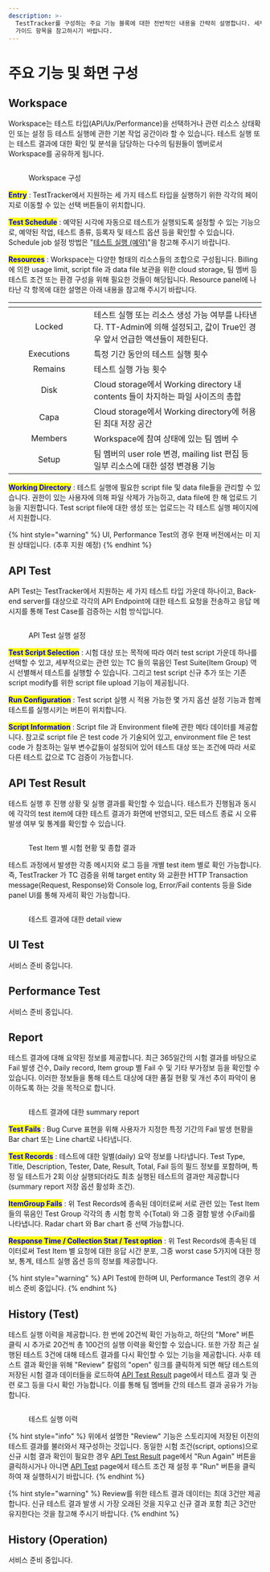 ```yaml
---
description: >-
  TestTracker를 구성하는 주요 기능 블록에 대한 전반적인 내용을 간략히 설명합니다. 세부적인 설명이 필요하신 경우 각 기능에 대한
  가이드 항목을 참고하시기 바랍니다.
---
```


# 주요 기능 및 화면 구성

## Workspace

Workspace는 테스트 타입(API/Ux/Performance)을 선택하거나 관련 리소스 상태확인 또는 설정 등 테스트 실행에 관한 기본 작업 공간이라 할 수 있습니다. 테스트 실행 또는 테스트 결과에 대한 확인 및 분석을 담당하는 다수의 팀원들이 멤버로서 Workspace를 공유하게 됩니다.

<figure><img src="../.gitbook/assets/image (25).png" alt=""><figcaption><p>Workspace 구성</p></figcaption></figure>

<mark style="color:blue;">**Entry**</mark> : TestTracker에서 지원하는 세 가지 테스트 타입을 실행하기 위한 각각의 페이지로 이동할 수 있는 선택 버튼들이 위치합니다.

<mark style="color:blue;">**Test Schedule**</mark> : 예약된 시각에 자동으로 테스트가 실행되도록 설정할 수 있는 기능으로, 예약된 작업, 테스트 종류, 등록자 및 테스트 옵션 등을 확인할 수 있습니다. Schedule job 설정 방법은 "[테스트 실행 (예약)](undefined-4.md)"을 참고해 주시기 바랍니다.

<mark style="color:blue;">**Resources**</mark> : Workspace는 다양한 형태의 리소스들의 조합으로 구성됩니다. Billing에 의한 usage limit, script file 과 data file 보관을 위한 cloud storage, 팀 멤버 등 테스트 조건 또는 환경 구성을 위해 필요한 것들이 해당됩니다. Resource panel에 나타난 각 항목에 대한 설명은 아래 내용을 참고해 주시기 바랍니다.

<table data-header-hidden><thead><tr><th width="146" align="center"></th><th></th></tr></thead><tbody><tr><td align="center">Locked</td><td>테스트 실행 또는 리소스 생성 가능 여부를 나타낸다. TT-Admin에 의해 설정되고, 값이 True인 경우 앞서 언급한 액션들이 제한된다.</td></tr><tr><td align="center">Executions</td><td>특정 기간 동안의 테스트 실행 횟수</td></tr><tr><td align="center">Remains</td><td>테스트 실행 가능 횟수</td></tr><tr><td align="center">Disk</td><td>Cloud storage에서 Working directory 내 contents 들이 차지하는 파일 사이즈의 총합</td></tr><tr><td align="center">Capa</td><td>Cloud storage에서 Working directory에 허용된 최대 저장 공간</td></tr><tr><td align="center">Members</td><td>Workspace에 참여 상태에 있는 팀 멤버 수</td></tr><tr><td align="center">Setup</td><td>팀 멤버의 user role 변경, mailing list 편집 등 일부 리소스에 대한 설정 변경용 기능</td></tr></tbody></table>

<mark style="color:blue;">**Working Directory**</mark> : 테스트 실행에 필요한 script file 및 data file들을 관리할 수 있습니다. 권한이 있는 사용자에 의해 파일 삭제가 가능하고, data file에 한 해 업로드 기능을 지원합니다. Test script file에 대한 생성 또는 업로드는 각 테스트 실행 페이지에서 지원합니다.

{% hint style="warning" %}
UI, Performance Test의 경우 현재 버전에서는 미 지원 상태입니다. (추후 지원 예정)
{% endhint %}



## API Test

API Test는 TestTracker에서 지원하는 세 가지 테스트 타입 가운데 하나이고, Back-end server를 대상으로 각각의 API Endpoint에 대한 테스트 요청을 전송하고 응답 메시지를 통해 Test Case를 검증하는 시험 방식입니다.

<figure><img src="../.gitbook/assets/image (26).png" alt=""><figcaption><p>API Test 실행 설정</p></figcaption></figure>

<mark style="color:blue;">**Test Script Selection**</mark> : 시험 대상 또는 목적에 따라 여러 test script 가운데 하나를 선택할 수 있고, 세부적으로는 관련 있는 TC 들의 묶음인 Test Suite(Item Group) 역시 선별해서 테스트를 실행할 수 있습니다. 그리고 test script 신규 추가 또는 기존 script modify를 위한 script file upload 기능이 제공됩니다.

<mark style="color:blue;">**Run Configuration**</mark> : Test script 실행 시 적용 가능한 몇 가지 옵션 설정 기능과 함께 테스트를 실행시키는 버튼이 위치합니다.

<mark style="color:blue;">**Script Information**</mark> : Script file 과 Environment file에 관한 메타 데이터를 제공합니다. 참고로 script file 은 test code 가 기술되어 있고, environment file 은 test code 가 참조하는 일부 변수값들이 설정되어 있어 테스트 대상 또는 조건에 따라 서로 다른 테스트 값으로 TC 검증이 가능합니다.



## API Test Result

테스트 실행 후 진행 상황 및 실행 결과를 확인할 수 있습니다. 테스트가 진행됨과 동시에 각각의 test item에 대한 테스트 결과가 화면에 반영되고, 모든 테스트 종료 시 오류 발생 여부 및 통계를 확인할 수 있습니다.

<figure><img src="../.gitbook/assets/image (14).png" alt=""><figcaption><p>Test Item 별 시험 현황 및 종합 결과</p></figcaption></figure>

테스트 과정에서 발생한 각종 메시지와 로그 등을 개별 test item 별로 확인 가능합니다. 즉, TestTracker 가 TC 검증을 위해 target entity 와 교환한 HTTP Transaction message(Request, Response)와 Console log, Error/Fail contents 등을 Side panel UI를 통해 자세히 확인 가능합니다.

<figure><img src="../.gitbook/assets/image (16).png" alt=""><figcaption><p>테스트 결과에 대한 detail view</p></figcaption></figure>



## UI Test

서비스 준비 중입니다.



## Performance Test

서비스 준비 중입니다.



## Report

테스트 결과에 대해 요약된 정보를 제공합니다. 최근 365일간의 시험 결과를 바탕으로 Fail 발생 건수, Daily record, Item group 별 Fail 수 및 기타 부가정보 등을 확인할 수 있습니다. 이러한 정보들을 통해 테스트 대상에 대한 품질 현황 및 개선 추이 파악이 용이하도록 하는 것을 목적으로 합니다.

<figure><img src="../.gitbook/assets/image (28).png" alt=""><figcaption><p>테스트 결과에 대한 summary report</p></figcaption></figure>

<mark style="color:blue;">**Test Fails**</mark> : Bug Curve 표현을 위해 사용자가 지정한 특정 기간의 Fail 발생 현황을 Bar chart 또는 Line chart로 나타냅니다.

<mark style="color:blue;">**Test Records**</mark> : 테스트에 대한 일별(daily) 요약 정보를 나타냅니다. Test Type, Title, Description, Tester, Date, Result, Total, Fail 등의 필드 정보를 포함하며, 특정 일 테스트가 2회 이상 실행되더라도 최초 실행된 테스트의 결과만 제공합니다(summary report 저장 옵션 활성화 조건).

<mark style="color:blue;">**ItemGroup Fails**</mark> : 위 Test Records에 종속된 데이터로써 서로 관련 있는 Test Item 들의 묶음인 Test Group 각각의 총 시험 항목 수(Total) 와 그중 결함 발생 수(Fail)를 나타냅니다. Radar chart 와 Bar chart 중 선택 가능합니다.

<mark style="color:blue;">**Response Time / Collection Stat / Test option**</mark> : 위 Test Records에 종속된 데이터로써 Test Item 별 요청에 대한 응답 시간 분포, 그중 worst case 5가지에 대한 정보, 통계, 테스트 실행 옵션 등의 정보를 제공합니다.

{% hint style="warning" %}
API Test에 한하며 UI, Performance Test의 경우 서비스 준비 중입니다.
{% endhint %}



## History (Test)

테스트 실행 이력을 제공합니다. 한 번에 20건씩 확인 가능하고, 하단의 "More" 버튼 클릭 시 추가로 20건씩 총 100건의 실행 이력을 확인할 수 있습니다. 또한 가장 최근 실행된 테스트 3건에 대해 테스트 결과를 다시 확인할 수 있는 기능을 제공합니다. 사후 테스트 결과 확인을 위해 "Review" 칼럼의 "open" 링크를 클릭하게 되면 해당 테스트의 저장된 시험 결과 데이터들을 로드하여 [API Test Result](undefined-1.md#api-test-result) page에서 테스트 결과 및 관련 로그 등을 다시 확인 가능합니다. 이를 통해 팀 멤버들 간의 테스트 결과 공유가 가능합니다.

<figure><img src="../.gitbook/assets/image (29).png" alt=""><figcaption><p>테스트 실행 이력</p></figcaption></figure>

{% hint style="info" %}
위에서 설명한 "Review" 기능은 스토리지에 저장된 이전의 테스트 결과를 불러와서 재구성하는 것입니다. 동일한 시험 조건(script, options)으로 신규 시험 결과 확인이 필요한 경우 [API Test Result](undefined-1.md#api-test-result) page에서 "Run Again" 버튼을 클릭하시거나 아니면 [API Test](undefined-1.md#api-test) page에서 테스트 조건 재 설정 후 "Run" 버튼을 클릭하여 재 실행하시기 바랍니다.
{% endhint %}

{% hint style="warning" %}
Review를 위한 테스트 결과 데이터는 최대 3건만 제공합니다. 신규 테스트 결과 발생 시 가장 오래된 것을 지우고 신규 결과 포함 최근 3건만 유지한다는 것을 참고해 주시기 바랍니다.
{% endhint %}

## History (Operation)

서비스 준비 중입니다.

